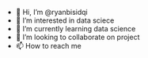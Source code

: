 - 👋 Hi, I’m @ryanbisidqi
- 👀 I’m interested in data sciece
- 🌱 I’m currently learning data science
- 💞️ I’m looking to collaborate on project
- 📫 How to reach me 

<!---
ryanbisidqi/ryanbisidqi is a ✨ special ✨ repository because its `README.md` (this file) appears on your GitHub profile.
You can click the Preview link to take a look at your changes.
--->
